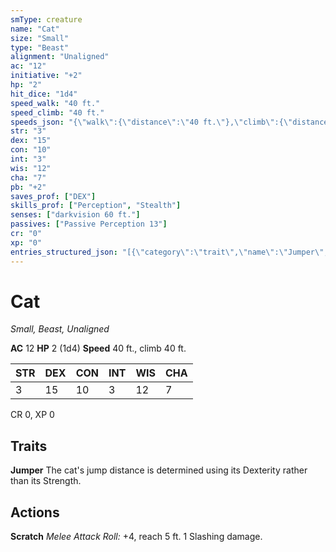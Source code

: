 ```yaml
---
smType: creature
name: "Cat"
size: "Small"
type: "Beast"
alignment: "Unaligned"
ac: "12"
initiative: "+2"
hp: "2"
hit_dice: "1d4"
speed_walk: "40 ft."
speed_climb: "40 ft."
speeds_json: "{\"walk\":{\"distance\":\"40 ft.\"},\"climb\":{\"distance\":\"40 ft.\"}}"
str: "3"
dex: "15"
con: "10"
int: "3"
wis: "12"
cha: "7"
pb: "+2"
saves_prof: ["DEX"]
skills_prof: ["Perception", "Stealth"]
senses: ["darkvision 60 ft."]
passives: ["Passive Perception 13"]
cr: "0"
xp: "0"
entries_structured_json: "[{\"category\":\"trait\",\"name\":\"Jumper\",\"text\":\"The cat's jump distance is determined using its Dexterity rather than its Strength.\"},{\"category\":\"action\",\"name\":\"Scratch\",\"text\":\"*Melee Attack Roll:* +4, reach 5 ft. 1 Slashing damage.\",\"kind\":\"Melee Attack Roll\",\"to_hit\":\"+4\",\"range\":\"5 ft\"}]"
---
```


# Cat
*Small, Beast, Unaligned*

**AC** 12
**HP** 2 (1d4)
**Speed** 40 ft., climb 40 ft.

| STR | DEX | CON | INT | WIS | CHA |
| --- | --- | --- | --- | --- | --- |
| 3 | 15 | 10 | 3 | 12 | 7 |

CR 0, XP 0

## Traits

**Jumper**
The cat's jump distance is determined using its Dexterity rather than its Strength.

## Actions

**Scratch**
*Melee Attack Roll:* +4, reach 5 ft. 1 Slashing damage.
